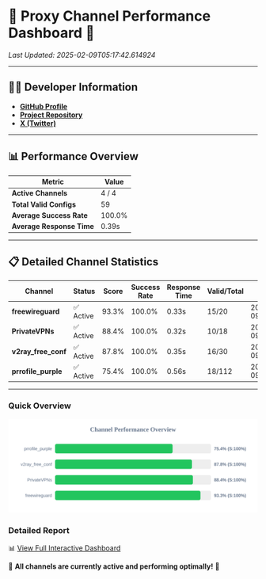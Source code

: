 # 🌟 Proxy Channel Performance Dashboard 🌟

_Last Updated: 2025-02-09T05:17:42.614924_

---

## 👩‍💻 Developer Information

- **[GitHub Profile](https://github.com/4n0nymou3)**  
- **[Project Repository](https://github.com/4n0nymou3/multi-proxy-config-fetcher)**  
- **[X (Twitter)](https://x.com/4n0nymou3)**  

---

## 📊 Performance Overview

| Metric                | Value       |
|-----------------------|-------------|
| **Active Channels**   | 4 / 4       |
| **Total Valid Configs** | 59          |
| **Average Success Rate** | 100.0%      |
| **Average Response Time** | 0.39s       |

---

## 📋 Detailed Channel Statistics

| Channel          | Status     | Score  | Success Rate | Response Time | Valid/Total | Last Success               |
|------------------|------------|--------|--------------|---------------|-------------|----------------------------|
| **freewireguard**  | ✅ Active  | 93.3%  | 100.0% | 0.33s         | 15/20       | 2025-02-09T05:17:42.613435 |
| **PrivateVPNs**  | ✅ Active  | 88.4%  | 100.0% | 0.32s         | 10/18       | 2025-02-09T05:17:42.261734 |
| **v2ray_free_conf**  | ✅ Active  | 87.8%  | 100.0% | 0.35s         | 16/30       | 2025-02-09T05:17:41.906682 |
| **prrofile_purple**  | ✅ Active  | 75.4%  | 100.0% | 0.56s         | 18/112       | 2025-02-09T05:17:41.386953 |

---

### Quick Overview
<div align="center">
  <a href="https://raw.githubusercontent.com/nullluser/NullRepo/refs/heads/main/assets/channel_stats_chart.svg">
    <img src="https://raw.githubusercontent.com/nullluser/NullRepo/refs/heads/main/assets/channel_stats_chart.svg" alt="Source Performance Statistics" width="800">
  </a>
</div>

### Detailed Report
📊 [View Full Interactive Dashboard](https://htmlpreview.github.io/?https://github.com/nullluser/NullRepo/blob/main/assets/performance_report.html)

🎉 **All channels are currently active and performing optimally!** 🎉
